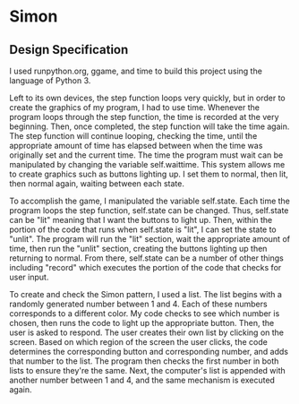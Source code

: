 # Simon

## Design Specification

I used runpython.org, ggame, and time to build this project using the language of Python 3. 

Left to its own devices, the step function loops very quickly, but in order to create the graphics of my program, I had to use time. Whenever the program loops through the step function, the time is recorded at the very beginning. Then, once completed, the step function will take the time again. The step function will continue looping, checking the time, until the appropriate amount of time has elapsed between when the time was originally set and the current time. The time the program must wait can be manipulated by changing the variable self.waittime. This system allows me to create graphics such as buttons lighting up. I set them to normal, then lit, then normal again, waiting between each state. 

To accomplish the game, I manipulated the variable self.state. Each time the program loops the step function, self.state can be changed. Thus, self.state can be "lit" meaning that I want the buttons to light up. Then, within the portion of the code that runs when self.state is "lit", I can set the state to "unlit". The program will run the "lit" section, wait the appropriate amount of time, then run the "unlit" section, creating the buttons lighting up then returning to normal. From there, self.state can be a number of other things including "record" which executes the portion of the code that checks for user input. 

To create and check the Simon pattern, I used a list. The list begins with a randomly generated number between 1 and 4. Each of these numbers corresponds to a different color. My code checks to see which number is chosen, then runs the code to light up the appropriate button. Then, the user is asked to respond. The user creates their own list by clicking on the screen. Based on which region of the screen the user clicks, the code determines the corresponding button and corresponding number, and adds that number to the list. The program then checks the first number in both lists to ensure they're the same. Next, the computer's list is appended with another number between 1 and 4, and the same mechanism is executed again. 
